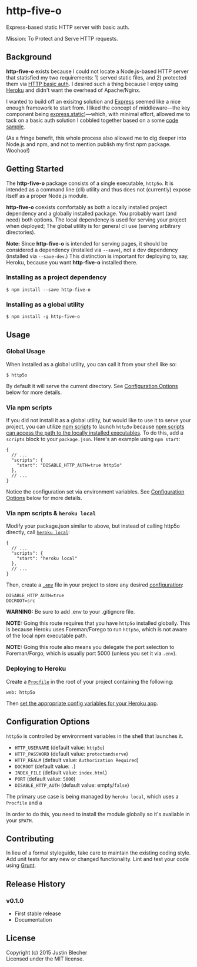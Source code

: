 # http-five-o

Express-based static HTTP server with basic auth.

Mission: To Protect and Serve HTTP requests.

## Background

**http-five-o** exists because I could not locate a Node.js-based HTTP server that statisfied my two requirements: 1) served static files, and 2) protected them via [HTTP basic auth](https://en.wikipedia.org/wiki/Basic_access_authentication). I desired such a thing because I enjoy using [Heroku](https://www.heroku.com) and didn't want the overhead of Apache/Nginx.

I wanted to build off an exisitng solution and [Express](http://expressjs.com) seemed like a nice enough framework to start from. I liked the concept of middleware—the key component being [express.static](http://expressjs.com/guide/using-middleware.html#express.static))—which, with minimal effort, allowed me to tack on a basic auth solution I cobbled together based on a some [code sample](https://davidbeath.com/posts/expressjs-40-basicauth.html).

(As a fringe benefit, this whole process also allowed me to dig deeper into Node.js and npm, and not to mention publish my first npm package. Woohoo!)



## Getting Started
The **http-five-o** package consists of a single executable, `http5o`. It is intended as a command line (cli) utility and thus does not (currently) expose itself as a proper Node.js module.

**http-five-o** coexists comfortably as both a locally installed project dependency and a globally installed package. You probably want (and need) both options. The local dependency is used for serving your project when deployed; The global utility is for general cli use (serving arbitrary directories).

**Note:** Since **http-five-o** is intended for serving pages, it should be considered a dependency (installed via `--save`), not a dev dependency (installed via `--save-dev`.)  This distinction is important for deploying to, say, Heroku, because you want **http-five-o** installed there.

### Installing as a project dependency
 
 ```
 $ npm install --save http-five-o
 ```

### Installing as a global utility

```
$ npm install -g http-five-o
```

## Usage

### Global Usage

When installed as a global utility, you can call it from your shell like so:

```
$ http5o
```

By default it will serve the current directory. See [Configuration Options](#ConfigurationOptions) below for more details.

### Via npm scripts

If you did not install it as a global utility, but would like to use it to serve your project, you can utilize [npm scripts](https://docs.npmjs.com/misc/scripts) to launch `http5o` because [npm scripts can access the path to the locally installed executables](https://docs.npmjs.com/misc/scripts#path). To do this, add a `scripts` block to your `package.json`. Here's an example using `npm start`:

```
{
  // ...
  "scripts": {
    "start": "DISABLE_HTTP_AUTH=true http5o"
  },
  // ...
}
```

Notice the configuration set via environment variables. See [Configuration Options](#ConfigurationOptions) below for more details.


### Via npm scripts & `heroku local`

Modify your package.json similar to above, but instead of calling http5o directly, call [`heroku local`](https://devcenter.heroku.com/articles/heroku-local):

```
{
  // ...
  "scripts": {
    "start": "heroku local"
  },
  // ...
}
```

Then, create a [`.env`](https://devcenter.heroku.com/articles/heroku-local#add-a-config-var-to-your-env-file) file in your project to store any desired [configuration](#ConfigurationOptions):

```
DISABLE_HTTP_AUTH=true
DOCROOT=src
```

**WARNING:** Be sure to add .env to your .gitignore file.

**NOTE:** Going this route requires that you have `http5o` installed globally. This is because Heroku uses Foreman/Forego to run `http5o`, which is not aware of the local npm executable path.

**NOTE:** Going this route also means you delegate the port selection to Foreman/Forgo, which is usually port 5000 (unless you set it via `.env`).


### Deploying to Heroku

Create a [`Procfile`](https://devcenter.heroku.com/articles/procfile) in the root of your project containing the following:
```
web: http5o
```
Then [set the appropriate config variables for your Heroku app](https://devcenter.heroku.com/articles/config-vars).


## Configuration Options

`http5o` is controlled by environment variables in the shell that launches it.

* `HTTP_USERNAME` (default value: `http5o`)
* `HTTP_PASSWORD` (default value: `protectandserve`)
* `HTTP_REALM` (default value: `Authorization Required`)
* `DOCROOT` (default value: `.`)
* `INDEX_FILE` (default value: `index.html`)
* `PORT` (default value: `5000`)
* `DISABLE_HTTP_AUTH` (default value: empty/`false`)

The primary use case is being managed by `heroku local`, which uses a  `Procfile` and a

In order to do this, you need to install the module globally so it's available in your `$PATH`.


## Contributing
In lieu of a formal styleguide, take care to maintain the existing coding style. Add unit tests for any new or changed functionality. Lint and test your code using [Grunt](http://gruntjs.com/).


## Release History

### v0.1.0

* First stable release
* Documentation


## License
Copyright (c) 2015 Justin Blecher  
Licensed under the MIT license.
